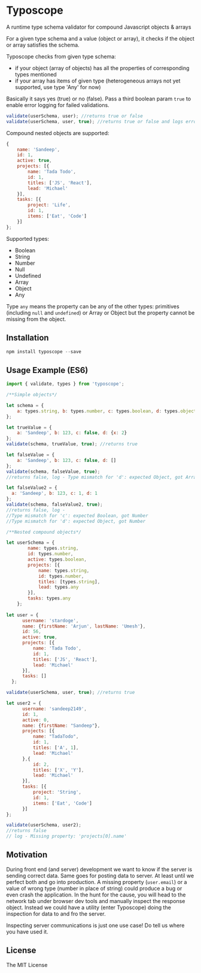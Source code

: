 # Typoscope
A runtime type schema validator for compound Javascript objects & arrays

For a given type schema and a value (object or array), it checks if the object or array satisfies the schema.

Typoscope checks from given type schema:
 - if your object (array of objects) has all the properties of corresponding types mentioned
 - if your array has items of given type (heterogeneous arrays not yet supported, use type 'Any' for now)

Basically it says yes (true) or no (false). Pass a third boolean param `true` to enable error logging for failed validations.

```javascript
validate(userSchema, user); //returns true or false
validate(userSchema, user, true); //returns true or false and logs errors for any type mismatches & missing properties
```

Compound nested objects are supported:

```javascript
{
    name: 'Sandeep',
    id: 1,
    active: true,
    projects: [{
        name: 'Tada Todo',
        id: 1,
        titles: ['JS', 'React'],
        lead: 'Michael'
    }],
    tasks: [{
        project: 'Life',
        id: 1,
        items: ['Eat', 'Code']
    }]
};

```
Supported types:

- Boolean
- String
- Number
- Null
- Undefined
- Array
- Object
- Any

Type `any` means the property can be any of the other types: primitives (including `null` and `undefined`) or Array or Object
but the property cannot be missing from the object.

## Installation

```javascript
npm install typoscope --save
```

## Usage Example (ES6)

```javascript
import { validate, types } from 'typoscope';

/**Simple objects*/

let schema = {
    a: types.string, b: types.number, c: types.boolean, d: types.object
};

let trueValue = {
    a: 'Sandeep', b: 123, c: false, d: {x: 2}
};
validate(schema, trueValue, true); //returns true

let falseValue = {
    a: 'Sandeep', b: 123, c: false, d: []
};
validate(schema, falseValue, true); 
//returns false, log - Type mismatch for 'd': expected Object, got Array

let falseValue2 = {
  a: 'Sandeep', b: 123, c: 1, d: 1
};
validate(schema, falseValue2, true); 
//returns false, log - 
//Type mismatch for 'c': expected Boolean, got Number
//Type mismatch for 'd': expected Object, got Number

/**Nested compound objects*/

let userSchema = {
        name: types.string,
        id: types.number,
        active: types.boolean,
        projects: [{
            name: types.string,
            id: types.number,
            titles: [types.string],
            lead: types.any
        }],
        tasks: types.any
    };
    
let user = {
      username: 'stardoge',
      name: {firstName: 'Arjun', lastName: 'Umesh'},
      id: 56,
      active: true,
      projects: [{
          name: 'Tada Todo',
          id: 1,
          titles: ['JS', 'React'],
          lead: 'Michael'
      }],
      tasks: []
  };

validate(userSchema, user, true); //returns true

let user2 = {
      username: 'sandeep2149',
      id: 1,
      active: 0,
      name: {firstName: "Sandeep"},
      projects: [{
          name: "TadaTodo",
          id: 1,
          titles: ['A', 1],
          lead: 'Michael'
      },{
          id: 2,
          titles: ['X', 'Y'],
          lead: 'Michael'
      }],
      tasks: [{
          project: 'String',
          id: 1,
          items: ['Eat', 'Code']
      }]
};

validate(userSchema, user2); 
//returns false
// log - Missing property: 'projects[0].name'
```

## Motivation

During front end (and server) development we want to know if the server is sending correct data. Same goes for posting
data to server. At least until we perfect both and go into production. A missing property (`user.email`) or a value of
wrong type (number in place of string) could produce a bug or even crash the application. In the hunt for the cause, you
will head to the network tab under browser dev tools and manually inspect the response object. Instead we could have a
utility (enter Typoscope) doing the inspection for data to and fro the server.

Inspecting server communications is just one use case! Do tell us where you have used it.

## License

The MIT License
